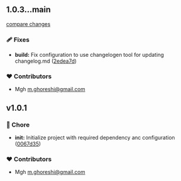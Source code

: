 
## 1.0.3...main

[compare changes](https://github.com/mohammadGh/my-typescript-library-starter/compare/1.0.3...main)

### 🩹 Fixes

- **build:** Fix configuration to use changelogen tool for updating changelog.md ([2edea7d](https://github.com/mohammadGh/my-typescript-library-starter/commit/2edea7d))

### ❤️ Contributors

- Mgh <m.ghoreshi@gmail.com>

## v1.0.1


### 🏡 Chore

- **init:** Initialize project with required dependency anc configuration ([0067d35](https://github.com/mohammadGh/my-typescript-library-starter/commit/0067d35))

### ❤️ Contributors

- Mgh <m.ghoreshi@gmail.com>

